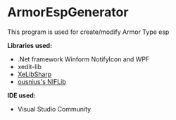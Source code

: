 # ArmorEspGenerator
This program is used for create/modify Armor Type esp


**Libraries used:**
* .Net framework Winform NotifyIcon and WPF
* xedit-lib
* [XeLibSharp](https://github.com/nam3less/XeLibSharp)
* [ousnius's NIFLib](https://github.com/ousnius/BodySlide-and-Outfit-Studio/tree/dev/lib/NIF)

**IDE used:**
  
* Visual Studio Community
